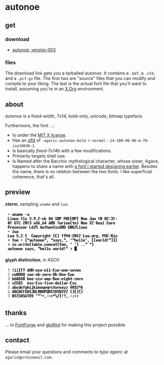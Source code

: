 # autonoe

[agave]: https://github.com/agarick/agave
[ff]: https://fontforge.github.io
[gbdfed]: http://www.math.nmsu.edu/~mleisher/Software/gbdfed/
[license]: https://github.com/agarick/autonoe/blob/master/LICENSE
[xlfd]: http://en.wikipedia.org/wiki/X_logical_font_description
[xorg]: http://www.x.org/wiki/

## get

### download

* [autonoe, version 003](https://github.com/agarick/autonoe/raw/master/autonoe-003.tar.gz)

### files

The download link gets you a tarballed *autonoe*. It contains a `.bdf`, a `.sfd`, and a `.pcf.gz` file. The first two are "source" files that you can modify and compile to your liking. The last is the actual font file that you'll want to install, assuming you're in an [X.Org][xorg] environment.

## about

*autonoe* is a fixed-width, 7x14, bold-only, unicode, bitmap typeface.

Furthermore, the font ...:

* Is under the [MIT X license][license].
* Has an [xlfd][xlfd] of `-agaric-autonoe-bold-r-normal--14-100-96-96-m-70-iso10646-1`.
* Is basically *fixed-7x14b* with a few modifications.
* Primarily targets shell use.
* Is Named after the Bacchic mythological character, whose sister, Agave, happens to share a name with [a font I started designing earlier][agave]. Besides the name, there is no relation between the two fonts. I like superficial coherence, that's all.

## preview

**xterm**, sampling `uname` and `lua`:

![xterm](https://raw.githubusercontent.com/agarick/autonoe/master/preview-xterm.png)

**glyph distinction**, in ASCII:

![ascii](https://raw.githubusercontent.com/agarick/autonoe/master/preview-ascii.png)

## thanks

... to [FontForge][ff] and [gbdfed][gbdfed] for making this project possible.

## contact

Please email your questions and comments to *type agaric* at `agaric@protonmail.com`.
